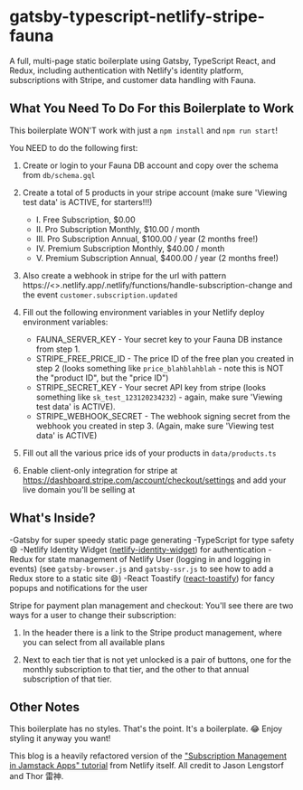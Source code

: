 # gatsby-typescript-netlify-stripe-fauna

A full, multi-page static boilerplate using Gatsby, TypeScript React, and Redux, including authentication with Netlify's identity platform, subscriptions with Stripe, and customer data handling with Fauna.

## What You Need To Do For this Boilerplate to Work

This boilerplate WON'T work with just a `npm install` and `npm run start`!

You NEED to do the following first:

1. Create or login to your Fauna DB account and copy over the schema from `db/schema.gql`
2. Create a total of 5 products in your stripe account (make sure 'Viewing test data' is ACTIVE, for starters!!!)
   - I. Free Subscription, \$0.00
   - II. Pro Subscription Monthly, \$10.00 / month
   - III. Pro Subscription Annual, \$100.00 / year (2 months free!)
   - IV. Premium Subscription Monthly, \$40.00 / month
   - V. Premium Subscription Annual, \$400.00 / year (2 months free!)
3. Also create a webhook in stripe for the url with pattern https://<<YOUR UNIQUE NETLIFY APP NAME HERE>>.netlify.app/.netlify/functions/handle-subscription-change and the event `customer.subscription.updated`
4. Fill out the following environment variables in your Netlify deploy environment variables:

   - FAUNA_SERVER_KEY - Your secret key to your Fauna DB instance from step 1.
   - STRIPE_FREE_PRICE_ID - The price ID of the free plan you created in step 2 (looks something like `price_blahblahblah` - note this is NOT the "product ID", but the "price ID")
   - STRIPE_SECRET_KEY - Your secret API key from stripe (looks something like `sk_test_123120234232`) - again, make sure 'Viewing test data' is ACTIVE).
   - STRIPE_WEBHOOK_SECRET - The webhook signing secret from the webhook you created in step 3. (Again, make sure 'Viewing test data' is ACTIVE)

5. Fill out all the various price ids of your products in `data/products.ts`

6. Enable client-only integration for stripe at https://dashboard.stripe.com/account/checkout/settings and add your live domain you'll be selling at

## What's Inside?

-Gatsby for super speedy static page generating
-TypeScript for type safety :smile:
-Netlify Identity Widget ([netlify-identity-widget](https://github.com/netlify/netlify-identity-widget)) for authentication
-Redux for state management of Netlify User (logging in and logging in events) (see `gatsby-browser.js` and `gatsby-ssr.js` to see how to add a Redux store to a static site :smile:)
-React Toastify ([react-toastify](https://github.com/fkhadra/react-toastify)) for fancy popups and notifications for the user

Stripe for payment plan management and checkout:
You'll see there are two ways for a user to change their subscription:

1. In the header there is a link to the Stripe product management, where you can select from all available plans

2. Next to each tier that is not yet unlocked is a pair of buttons, one for the monthly subscription to that tier, and the other to that annual subscription of that tier.

## Other Notes

This boilerplate has no styles. That's the point. It's a boilerplate. :joy: Enjoy styling it anyway you want!

This blog is a heavily refactored version of the ["Subscription Management in Jamstack Apps" tutorial](https://github.com/stripe-samples/netlify-stripe-subscriptions) from Netlify itself. All credit to Jason Lengstorf and Thor 雷神.
